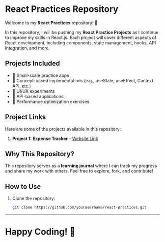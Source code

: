 # React Practices Repository

Welcome to my **React Practices** repository! 🚀

In this repository, I will be pushing my **React Practice Projects** as I continue to improve my skills in React.js. Each project will cover different aspects of React development, including components, state management, hooks, API integration, and more.

## Projects Included
- 🔹 Small-scale practice apps
- 🔹 Concept-based implementations (e.g., useState, useEffect, Context API, etc.)
- 🔹 UI/UX experiments
- 🔹 API-based applications
- 🔹 Performance optimization exercises

## Project Links
Here are some of the projects available in this repository:

1. **Project 1: Expense Tracker** - [Website Link](https://pocketflow.netlify.app/)

## Why This Repository?
This repository serves as a **learning journal** where I can track my progress and share my work with others. Feel free to explore, fork, and contribute!

## How to Use
1. Clone the repository:
   ```sh
   git clone https://github.com/yourusername/react-practices.git
---------
# Happy Coding! 🎉
